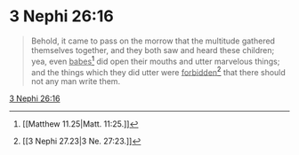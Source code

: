 # 3 Nephi 26:16

> Behold, it came to pass on the morrow that the multitude gathered themselves together, and they both saw and heard these children; yea, even <u>babes</u>[^a] did open their mouths and utter marvelous things; and the things which they did utter were <u>forbidden</u>[^b] that there should not any man write them.

[3 Nephi 26:16](https://www.churchofjesuschrist.org/study/scriptures/bofm/3-ne/26?lang=eng&id=p16#p16)


[^a]: [[Matthew 11.25|Matt. 11:25.]]
[^b]: [[3 Nephi 27.23|3 Ne. 27:23.]]
